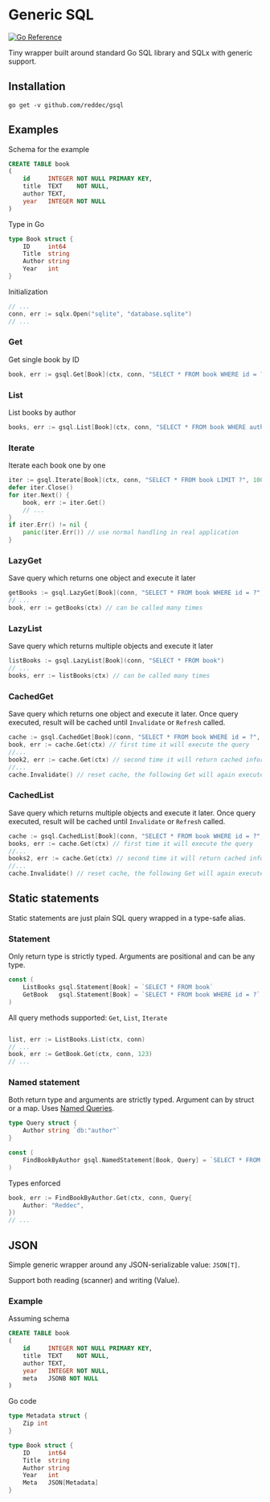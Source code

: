 # Generic SQL

[![Go Reference](https://pkg.go.dev/badge/github.com/reddec/gsql.svg)](https://pkg.go.dev/github.com/reddec/gsql)

Tiny wrapper built around standard Go SQL library and SQLx with generic support.

## Installation

    go get -v github.com/reddec/gsql

## Examples

Schema for the example

```sql
CREATE TABLE book
(
    id     INTEGER NOT NULL PRIMARY KEY,
    title  TEXT    NOT NULL,
    author TEXT,
    year   INTEGER NOT NULL
)
```

Type in Go

```go
type Book struct {
    ID     int64
    Title  string
    Author string
    Year   int
}
```

Initialization

```go
// ...
conn, err := sqlx.Open("sqlite", "database.sqlite")
// ...
```

### Get

Get single book by ID

```go
book, err := gsql.Get[Book](ctx, conn, "SELECT * FROM book WHERE id = ?", 1234)
```

### List

List books by author

```go
books, err := gsql.List[Book](ctx, conn, "SELECT * FROM book WHERE author = ?", "O'Really")
```

### Iterate

Iterate each book one by one

```go
iter := gsql.Iterate[Book](ctx, conn, "SELECT * FROM book LIMIT ?", 100)
defer iter.Close()
for iter.Next() {
    book, err := iter.Get()
    // ...
}
if iter.Err() != nil {
    panic(iter.Err()) // use normal handling in real application
}
```

### LazyGet

Save query which returns one object and execute it later

```go
getBooks := gsql.LazyGet[Book](conn, "SELECT * FROM book WHERE id = ?", 123)
// ...
book, err := getBooks(ctx) // can be called many times
```

### LazyList

Save query which returns multiple objects and execute it later

```go
listBooks := gsql.LazyList[Book](conn, "SELECT * FROM book")
// ...
books, err := listBooks(ctx) // can be called many times
```

### CachedGet

Save query which returns one object and execute it later. Once query executed, result will be cached until `Invalidate`
or `Refresh` called.

```go
cache := gsql.CachedGet[Book](conn, "SELECT * FROM book WHERE id = ?", 123)
book, err := cache.Get(ctx) // first time it will execute the query
//...
book2, err := cache.Get(ctx) // second time it will return cached information
//...
cache.Invalidate() // reset cache, the following Get will again execute the query
```

### CachedList

Save query which returns multiple objects and execute it later. Once query executed, result will be cached
until `Invalidate` or `Refresh` called.

```go
cache := gsql.CachedList[Book](conn, "SELECT * FROM book WHERE id = ?", 123)
books, err := cache.Get(ctx) // first time it will execute the query
//...
books2, err := cache.Get(ctx) // second time it will return cached information
//...
cache.Invalidate() // reset cache, the following Get will again execute the query
```


## Static statements

Static statements are just plain SQL query wrapped in a type-safe alias.

### Statement

Only return type is strictly typed. Arguments are positional and can be any type.

```go
const (
	ListBooks gsql.Statement[Book] = `SELECT * FROM book`
	GetBook   gsql.Statement[Book] = `SELECT * FROM book WHERE id = ?`
)
```

All query methods supported: `Get`, `List`, `Iterate`

```go

list, err := ListBooks.List(ctx, conn)
// ...
book, err := GetBook.Get(ctx, conn, 123)
// ...
```

### Named statement

Both return type and arguments are strictly typed. Argument can by struct or a map. 
Uses [Named Queries](https://jmoiron.github.io/sqlx/#namedParams).

```go
type Query struct {
    Author string `db:"author"`
}

const (
	FindBookByAuthor gsql.NamedStatement[Book, Query] = `SELECT * FROM book WHERE author = :author`
)
```

Types enforced


```go
book, err := FindBookByAuthor.Get(ctx, conn, Query{
    Author: "Reddec",
})
// ...
```

## JSON

Simple generic wrapper around any JSON-serializable value: `JSON[T]`.

Support both reading (scanner) and writing (Value).

### Example

Assuming schema

```sql
CREATE TABLE book
(
    id     INTEGER NOT NULL PRIMARY KEY,
    title  TEXT    NOT NULL,
    author TEXT,
    year   INTEGER NOT NULL,
    meta   JSONB NOT NULL
)
```

Go code

```go
type Metadata struct {
    Zip int
}

type Book struct {
    ID     int64
    Title  string
    Author string
    Year   int
    Meta   JSON[Metadata]
}
```
